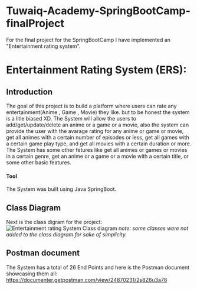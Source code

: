 # Tuwaiq-Academy-SpringBootCamp-finalProject
For the final project for the SpringBootCamp I have implemented an "Entertainment rating system".

# Entertainment Rating System (ERS):
## Introduction
The goal of this project is to build a platform where users can rate any entertainment(Anime , Game , Movie) they like. but to be honest the system is a litle biased XD.
The System will allow the users to add/get/update/delete an anime or a game or a movie, also the system can provide the user with the avarage rating for any anime or game or movie, get all animes with a certain number of episodes or less, get all games with a certain game play type, and get all movies with a certain duration or more.
The System has some other fetures like get all animes or games or movies in a certain genre, get an anime or a game or a movie with a certain title, or some other basic features.

#### Tool
The System was built using Java SpringBoot.





## Class Diagram
Next is the class digram for the project:
![Entertainment rating System Class diagram](https://user-images.githubusercontent.com/117676379/209102257-b5899443-0f39-4dca-97b0-1b73e6358205.png)
*note: some classes were not added to the class diagram for sake of simplicity.*






## Postman document
The System has a total of 26 End Points and here is the Postman document showcasing them all:
https://documenter.getpostman.com/view/24870231/2s8Z6u3a78
